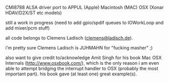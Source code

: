 CMI8788 ALSA driver port to APPUL (Apple) Macintosh (MAC) OSX
(Xonar HDAV/D2X/ST etc models)

still a work in progress (need to add gpio/spdif queues to IOWorkLoop and add mixer/pcm stuff)

all code belongs to Clemens Ladisch (clemens@ladisch.de).

i'm pretty sure Clemens Ladisch is JUHMAHN for "fucking masher" ;)

also want to give credit to/acknowledge Amit Singh for his book Mac OSX Internals (http://www.osxbook.com/), which is the only reason i am even able to attempt bridging the interrupt handler to OSX (probably the most important part). his book gave (at least one) great example(s).